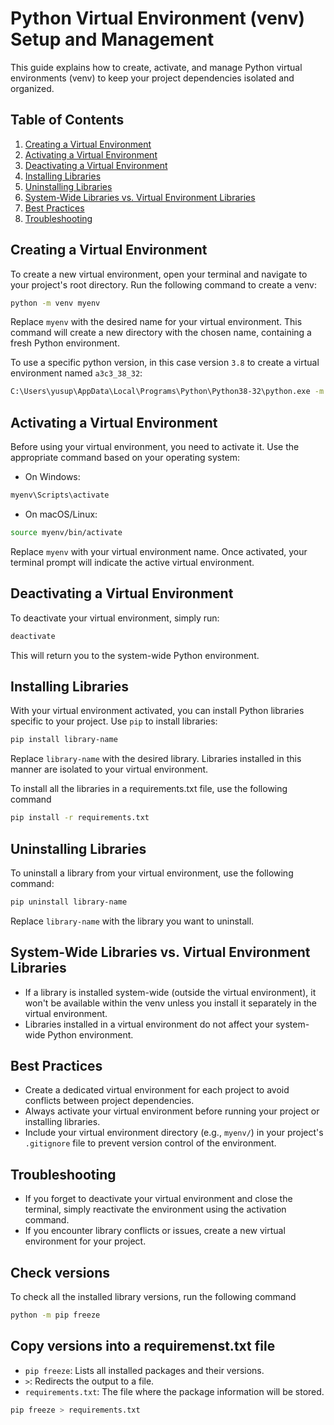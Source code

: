 # Python Virtual Environment (venv) Setup and Management

This guide explains how to create, activate, and manage Python virtual environments (venv) to keep your project dependencies isolated and organized.

## Table of Contents

1. [Creating a Virtual Environment](#creating-a-virtual-environment)
2. [Activating a Virtual Environment](#activating-a-virtual-environment)
3. [Deactivating a Virtual Environment](#deactivating-a-virtual-environment)
4. [Installing Libraries](#installing-libraries)
5. [Uninstalling Libraries](#uninstalling-libraries)
6. [System-Wide Libraries vs. Virtual Environment Libraries](#system-wide-libraries-vs-virtual-environment-libraries)
7. [Best Practices](#best-practices)
8. [Troubleshooting](#troubleshooting)

## Creating a Virtual Environment

To create a new virtual environment, open your terminal and navigate to your project's root directory. Run the following command to create a venv:

```bash
python -m venv myenv
```

Replace `myenv` with the desired name for your virtual environment. This command will create a new directory with the chosen name, containing a fresh Python environment.

To use a specific python version, in this case version `3.8` to create a virtual environment named `a3c3_38_32`:

```bash
C:\Users\yusup\AppData\Local\Programs\Python\Python38-32\python.exe -m venv a3c3_38_32
```

## Activating a Virtual Environment

Before using your virtual environment, you need to activate it. Use the appropriate command based on your operating system:

- On Windows:

```bash
myenv\Scripts\activate
```

- On macOS/Linux:

```bash
source myenv/bin/activate
```

Replace `myenv` with your virtual environment name. Once activated, your terminal prompt will indicate the active virtual environment.

## Deactivating a Virtual Environment

To deactivate your virtual environment, simply run:

```bash
deactivate
```

This will return you to the system-wide Python environment.

## Installing Libraries

With your virtual environment activated, you can install Python libraries specific to your project. Use `pip` to install libraries:

```bash
pip install library-name
```

Replace `library-name` with the desired library. Libraries installed in this manner are isolated to your virtual environment.

To install all the libraries in a requirements.txt file, use the following command

```bash
pip install -r requirements.txt
```

## Uninstalling Libraries

To uninstall a library from your virtual environment, use the following command:

```bash
pip uninstall library-name
```

Replace `library-name` with the library you want to uninstall.

## System-Wide Libraries vs. Virtual Environment Libraries

- If a library is installed system-wide (outside the virtual environment), it won't be available within the venv unless you install it separately in the virtual environment.
- Libraries installed in a virtual environment do not affect your system-wide Python environment.

## Best Practices

- Create a dedicated virtual environment for each project to avoid conflicts between project dependencies.
- Always activate your virtual environment before running your project or installing libraries.
- Include your virtual environment directory (e.g., `myenv/`) in your project's `.gitignore` file to prevent version control of the environment.

## Troubleshooting

- If you forget to deactivate your virtual environment and close the terminal, simply reactivate the environment using the activation command.
- If you encounter library conflicts or issues, create a new virtual environment for your project.

## Check versions

To check all the installed library versions, run the following command

```bash
python -m pip freeze
```

## Copy versions into a requiremenst.txt file

- `pip freeze`: Lists all installed packages and their versions.
- `>`: Redirects the output to a file.
- `requirements.txt`: The file where the package information will be stored.

```bash
pip freeze > requirements.txt
```
